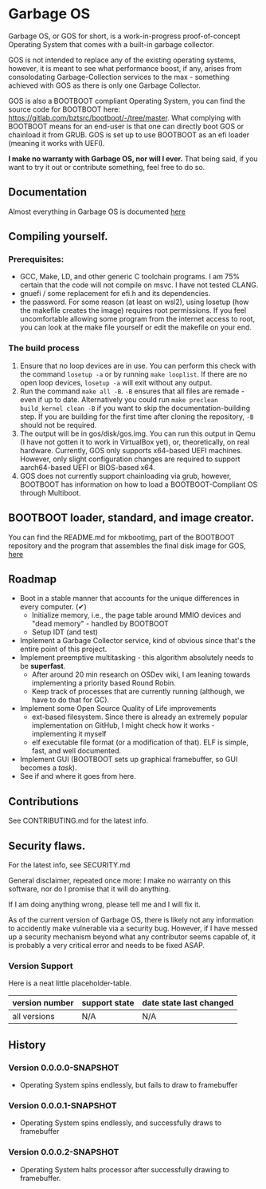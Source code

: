 # Garbage OS
Garbage OS, or GOS for short, is a work-in-progress proof-of-concept Operating System that comes with a built-in garbage collector.

GOS is not intended to replace any of the existing operating systems, however, it is meant to see what performance boost, if any, arises from consolodating Garbage-Collection 
services to the max - something achieved with GOS as there is only one Garbage Collector. 

GOS is also a BOOTBOOT compliant Operating System, you can find the source code for BOOTBOOT here: https://gitlab.com/bztsrc/bootboot/-/tree/master.
What complying with BOOTBOOT means for an end-user is that one can directly boot GOS or chainload it from GRUB. GOS is set up to use BOOTBOOT as an efi loader (meaning it works with UEFI).

__**I make no warranty with Garbage OS, nor will I ever.**__
That being said, if you want to try it out or contribute something, feel free to do so.

## Documentation
Almost everything in Garbage OS is documented [here](./docs/index.html)

## Compiling yourself.

### Prerequisites:

 - GCC, Make, LD, and other generic C toolchain programs. I am 75% certain that the code will not compile on msvc. I have not tested CLANG.
 - gnuefi / some replacement for efi.h and its dependencies. 
 - the password. For some reason (at least on wsl2), using losetup (how the makefile creates the image) requires root permissions. If you feel uncomfortable allowing some program from the internet access to root, you can look at the make file yourself or edit the makefile on your end. 

### The build process
1. Ensure that no loop devices are in use. You can perform this check with the command `losetup -a` or by running `make looplist`. If there are no open loop devices, `losetup -a` will exit without any output. 
2. Run the command `make all -B`. `-B` ensures that all files are remade - even if up to date. Alternatively you could run `make preclean build_kernel clean -B` if you want to skip the documentation-building step. If you are building for the first time after cloning the repository, `-B` should not be required.
3. The output will be in gos/disk/gos.img. You can run this output in Qemu (I have not gotten it to work in VirtualBox yet), or, theoretically, on real hardware. Currently, GOS only supports x64-based UEFI machines. However, only slight configuration changes are required to support aarch64-based UEFI or BIOS-based x64. 
4. GOS does not currently support chainloading via grub, however, BOOTBOOT has information on how to load a BOOTBOOT-Compliant OS through Multiboot.

## BOOTBOOT loader, standard, and image creator.
You can find the README.md for mkbootimg, part of the BOOTBOOT repository and the program that assembles the final disk image for GOS, [here](./mkbootimg/README.md)

## Roadmap
 - Boot in a stable manner that accounts for the unique differences in every computer. (✔)
   + Initialize memory, i.e., the page table around MMIO devices and "dead memory" - handled by BOOTBOOT
   + Setup IDT (and test)
 - Implement a Garbage Collector service, kind of obvious since that's the entire point of this project.
 - Implement preemptive multitasking - this algorithm absolutely needs to be **superfast**.
   + After around 20 min research on OSDev wiki, I am leaning towards implementing a priority based Round Robin.
   + Keep track of processes that are currently running (although, we have to do that for GC).
 - Implement some Open Source Quality of Life improvements
   + ext-based filesystem. Since there is already an extremely popular implementation on GitHub, I might check how it works - implementing it myself
   + elf executable file format (or a modification of that). ELF is simple, fast, and well documented.
 - Implement GUI (BOOTBOOT sets up graphical framebuffer, so GUI becomes a *task*).
 - See if and where it goes from here.

## Contributions
See CONTRIBUTING.md for the latest info.

## Security flaws.
For the latest info, see SECURITY.md

General disclaimer, repeated once more: I make no warranty on this software, nor do I promise that it will do anything.

If I am doing anything wrong, please tell me and I will fix it.

As of the current version of Garbage OS, there is likely not any information to accidently make vulnerable via a security bug. However, if I have messed up a security mechanism beyond what any contributor seems capable of, it is probably a very critical error and needs to be fixed ASAP.

### Version Support

Here is a neat little placeholder-table.

| version number | support state | date state last changed |
| -------------- | ------------- | ----------------------- |
| all versions   |      N/A      |           N/A           |

## History

### Version 0.0.0.0-SNAPSHOT
 - Operating System spins endlessly, but fails to draw to framebuffer
### Version 0.0.0.1-SNAPSHOT
 - Operating System spins endlessly, and successfully draws to framebuffer
### Version 0.0.0.2-SNAPSHOT
 - Operating System halts processor after successfully drawing to framebuffer.